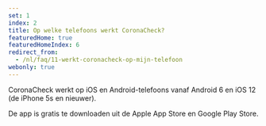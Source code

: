 ```yaml
---
set: 1
index: 2
title: Op welke telefoons werkt CoronaCheck? 
featuredHome: true
featuredHomeIndex: 6
redirect_from: 
  - /nl/faq/11-werkt-coronacheck-op-mijn-telefoon
webonly: true
---
```

CoronaCheck werkt op iOS en Android-telefoons vanaf Android 6 en iOS 12 (de iPhone 5s en nieuwer). 

De app is gratis te downloaden uit de Apple App Store en Google Play Store.
